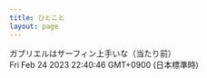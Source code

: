 ```yaml
---
title: ひとこと
layout: page
---
```

<div class="box" dt="1677246046120">
  ガブリエルはサーフィン上手いな（当たり前）
  <div class="content is-small">Fri Feb 24 2023 22:40:46 GMT+0900 (日本標準時)</div>
</div>